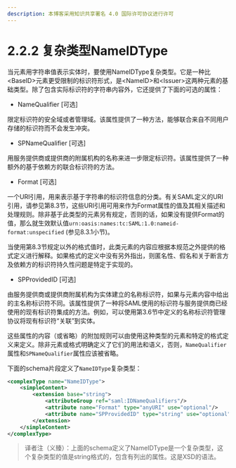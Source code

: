 ```yaml
---
description: 本博客采用知识共享署名 4.0 国际许可协议进行许可
---
```


# 2.2.2 复杂类型NameIDType

当元素用字符串值表示实体时，要使用NameIDType复杂类型。它是一种比\<BaseID>元素更受限制的标识符形式，是\<NameID>和\<Issuer>这两种元素的基础类型。除了包含实际标识符的字符串内容外，它还提供了下面的可选的属性：

* NameQualifier \[可选]

限定标识符的安全域或者管理域。该属性提供了一种方法，能够联合来自不同用户存储的标识符而不会发生冲突。

* SPNameQualifier \[可选]

用服务提供商或提供商的附属机构的名称来进一步限定标识符。该属性提供了一种额外的基于依赖方的联合标识符的方法。

* Format \[可选]

一个URI引用，用来表示基于字符串的标识符信息的分类。有关SAML定义的URI引用，请参见第8.3节，这些URI引用可用来作为Format属性的值及其相关描述和处理规则。除非基于此类型的元素另有规定，否则的话，如果没有提供Format的值，那么就生效默认值`urn:oasis:names:tc:SAML:1.0:nameid-format:unspecified` (参见8.3.1小节)。

当使用第8.3节规定以外的格式值时，此类元素的内容应根据本规范之外提供的格式定义进行解释。如果格式的定义中没有另外指出，则匿名性、假名和关于断言方及依赖方的标识符持久性问题是特定于实现的。

* SPProvidedID \[可选]

由服务提供商或提供商附属机构为实体建立的名称标识符，如果与元素内容中给出的主名称标识符不同。该属性提供了一种将SAML使用的标识符与服务提供商已经使用的现有标识符集成的方法。例如，可以使用第3.6节中定义的名称标识符管理协议将现有标识符“关联”到实体。

这些属性的内容（或省略）的附加规则可以由使用这种类型的元素和特定的格式定义来定义。除非元素或格式明确定义了它们的用法和语义，否则，`NameQualifier`属性和`SPNameQualifier`属性应该被省略。

下面的schema片段定义了`NameIDType`复杂类型：

```xml
<complexType name="NameIDType">
    <simpleContent>
        <extension base="string">
            <attributeGroup ref="saml:IDNameQualifiers"/>
            <attribute name="Format" type="anyURI" use="optional"/>
            <attribute name="SPProvidedID" type="string" use="optional"/>
        </extension>
    </simpleContent>
</complexType>
```

> 译者注（义臻）：上面的schema定义了NameIDType是一个复杂类型，这个复杂类型的值是string格式的，包含有列出的属性。这是XSD的语法。
